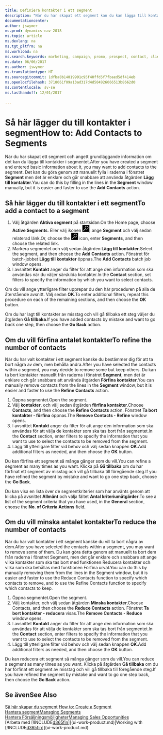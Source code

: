 ```yaml
---
title: Definiera kontakter i ett segment
description: "När du har skapat ett segment kan du kan lägga till kontakter i segmentet, exempelvis som en del av en marknadsföringskampanj där du riktar dig mot vissa kunder."
documentationcenter: 
author: jswymer
ms.prod: dynamics-nav-2018
ms.topic: article
ms.devlang: na
ms.tgt_pltfrm: na
ms.workload: na
ms.search.keywords: marketing, campaign, promo, prospect, contact, client, customer
ms.date: 06/06/2017
ms.author: jswymer
ms.translationtype: HT
ms.sourcegitcommit: 1dfba8b14019991c95f40ffd5f7fbaed5df414eb
ms.openlocfilehash: 3718061f09a13ad317d4d504926066513b8662d0
ms.contentlocale: sv-se
ms.lasthandoff: 12/01/2017

---
```

# <a name="how-to-add-contacts-to-segments"></a><span data-ttu-id="f1beb-103">Så här lägger du till kontakter i segment</span><span class="sxs-lookup"><span data-stu-id="f1beb-103">How to: Add Contacts to Segments</span></span>
<span data-ttu-id="f1beb-104">När du har skapat ett segment och angett grundläggande information om det kan du lägga till kontakter i segmentet.</span><span class="sxs-lookup"><span data-stu-id="f1beb-104">After you have created a segment and entered basic information about it, you may want to add contacts to the segment.</span></span> <span data-ttu-id="f1beb-105">Det kan du göra genom att manuellt fylla i raderna i fönstret **Segment** men det är enklare och går snabbare att använda åtgärden **Lägg till kontakter**.</span><span class="sxs-lookup"><span data-stu-id="f1beb-105">You can do this by filling in the lines in the **Segment** window manually, but it is easier and faster to use the **Add Contacts** action.</span></span>

## <a name="to-add-a-contact-to-a-segment"></a><span data-ttu-id="f1beb-106">Så här lägger du till kontakter i ett segment</span><span class="sxs-lookup"><span data-stu-id="f1beb-106">To add a contact to a segment</span></span>
1. <span data-ttu-id="f1beb-107">Välj åtgärden **Aktiva segment** på startsidan.</span><span class="sxs-lookup"><span data-stu-id="f1beb-107">On the Home page, choose **Active Segments**.</span></span> <span data-ttu-id="f1beb-108">Eller välj ikonen ![Söka efter sida eller rapport](media/ui-search/search_small.png "ikonen Söka efter sida eller rapport"), ange **Segment** och välj sedan relaterad länk.</span><span class="sxs-lookup"><span data-stu-id="f1beb-108">Or, choose the ![Search for Page or Report](media/ui-search/search_small.png "Search for Page or Report icon") icon, enter **Segments**, and then choose the related link.</span></span>  
2. <span data-ttu-id="f1beb-109">Markera segmentet och välj sedan åtgärden **Lägg till kontakter**.</span><span class="sxs-lookup"><span data-stu-id="f1beb-109">Select the segment, and then choose the **Add Contacts** action.</span></span> <span data-ttu-id="f1beb-110">Fönstret för batch-jobbet **Lägg till kontakter** öppnas.</span><span class="sxs-lookup"><span data-stu-id="f1beb-110">The **Add Contacts** batch job window opens.</span></span>
3. <span data-ttu-id="f1beb-111">I avsnittet **Kontakt** anger du filter för att ange den information som ska användas när du väljer särskilda kontakter.</span><span class="sxs-lookup"><span data-stu-id="f1beb-111">In the **Contact** section, set filters to specify the information by which you want to select contacts.</span></span>

<span data-ttu-id="f1beb-112">Om du vill ange ytterligare filter upprepar du den här proceduren på alla de återstående avsnitt. Välj sedan **OK**.</span><span class="sxs-lookup"><span data-stu-id="f1beb-112">To enter additional filters, repeat this procedure on each of the remaining sections, and then choose the **OK** button.</span></span>

<span data-ttu-id="f1beb-113">Om du har lagt till kontakter av misstag och vill gå tillbaka ett steg väljer du åtgärden **Gå tillbaka**.</span><span class="sxs-lookup"><span data-stu-id="f1beb-113">If you have added contacts by mistake and want to go back one step, then choose the **Go Back** action.</span></span>

## <a name="to-refine-the-number-of-contacts"></a><span data-ttu-id="f1beb-114">Om du vill förfina antalet kontakter</span><span class="sxs-lookup"><span data-stu-id="f1beb-114">To refine the number of contacts</span></span>
<span data-ttu-id="f1beb-115">När du har valt kontakter i ett segment kanske du bestämmer dig för att ta bort några av dem, men behålla andra.</span><span class="sxs-lookup"><span data-stu-id="f1beb-115">After you have selected the contacts within a segment, you may decide to remove some but keep others.</span></span> <span data-ttu-id="f1beb-116">Du kan ta bort kontakter manuellt från raderna i fönstret **Segment**, men det är enklare och går snabbare att använda åtgärden **Förfina kontakter**.</span><span class="sxs-lookup"><span data-stu-id="f1beb-116">You can manually remove contacts from the lines in the **Segment** window, but it is easier and faster to use the **Refine Contacts** action.</span></span>

1. <span data-ttu-id="f1beb-117">Öppna segmentet.</span><span class="sxs-lookup"><span data-stu-id="f1beb-117">Open the segment.</span></span>
2. <span data-ttu-id="f1beb-118">Välj **kontakter**, och välj sedan åtgärden **förfina kontakter**.</span><span class="sxs-lookup"><span data-stu-id="f1beb-118">Choose **Contacts**, and then choose the **Refine Contacts** action.</span></span> <span data-ttu-id="f1beb-119">Fönstret **Ta bort kontakter - förfina** öppnas.</span><span class="sxs-lookup"><span data-stu-id="f1beb-119">The **Remove Contacts - Refine** window opens.</span></span>
3. <span data-ttu-id="f1beb-120">I avsnittet **Kontakt** anger du filter för att ange den information som ska användas för att välja de kontakter som ska tas bort från segmentet.</span><span class="sxs-lookup"><span data-stu-id="f1beb-120">In the **Contact** section, enter filters to specify the information that you want to use to select the contacts to be removed from the segment.</span></span>
4. <span data-ttu-id="f1beb-121">Lägg till ytterligare filter vid behov och välj sedan knappen **OK**.</span><span class="sxs-lookup"><span data-stu-id="f1beb-121">Add additional filters as needed, and then choose the **OK** button.</span></span>

<span data-ttu-id="f1beb-122">Du kan förfina ett segment så många gånger som du vill.</span><span class="sxs-lookup"><span data-stu-id="f1beb-122">You can refine a segment as many times as you want.</span></span> <span data-ttu-id="f1beb-123">Klicka på **Gå tillbaka** om du har förfinat ett segment av misstag och vill gå tillbaka till föregående steg.</span><span class="sxs-lookup"><span data-stu-id="f1beb-123">If you have refined the segment by mistake and want to go one step back, choose the **Go Back**.</span></span>

<span data-ttu-id="f1beb-124">Du kan visa en lista över de segmentkriterier som har använts genom att klicka på avsnittet **Allmänt** och välja fältet **Antal kriteriumåtgärder**.</span><span class="sxs-lookup"><span data-stu-id="f1beb-124">To see a list of the segment criteria that you have used, in the **General** section, choose the **No. of Criteria Actions** field.</span></span>

## <a name="to-reduce-the-number-of-contacts"></a><span data-ttu-id="f1beb-125">Om du vill minska antalet kontakter</span><span class="sxs-lookup"><span data-stu-id="f1beb-125">To reduce the number of contacts</span></span>
<span data-ttu-id="f1beb-126">När du har valt kontakter i ett segment kanske du vill ta bort några av dem.</span><span class="sxs-lookup"><span data-stu-id="f1beb-126">After you have selected the contacts within a segment, you may want to remove some of them.</span></span> <span data-ttu-id="f1beb-127">Du kan göra detta genom att manuellt ta bort dem från raderna i fönstret Segment, men det går enklare och snabbare att ange vilka kontakter som ska tas bort med funktionen Reducera kontakter och vilka som ska behållas med funktionen Förfina urval.</span><span class="sxs-lookup"><span data-stu-id="f1beb-127">You can do this by manually removing them from the lines in the Segment window, but it is easier and faster to use the Reduce Contacts function to specify which contacts to remove, and to use the Refine Contacts function to specify which contacts to keep.</span></span>

1. <span data-ttu-id="f1beb-128">Öppna segmentet.</span><span class="sxs-lookup"><span data-stu-id="f1beb-128">Open the segment.</span></span>
2. <span data-ttu-id="f1beb-129">Välj kontakter, och välj sedan åtgärden **Minska kontakter**.</span><span class="sxs-lookup"><span data-stu-id="f1beb-129">Choose Contacts, and then choose the **Reduce Contacts** action.</span></span> <span data-ttu-id="f1beb-130">Fönstret **Ta bort kontakter - reducera** visas.</span><span class="sxs-lookup"><span data-stu-id="f1beb-130">The **Remove Contacts - Reduce** window opens.</span></span>
3. <span data-ttu-id="f1beb-131">I avsnittet **Kontakt** anger du filter för att ange den information som ska användas för att välja de kontakter som ska tas bort från segmentet.</span><span class="sxs-lookup"><span data-stu-id="f1beb-131">In the **Contact** section, enter filters to specify the information that you want to use to select the contacts to be removed from the segment.</span></span>
4. <span data-ttu-id="f1beb-132">Lägg till ytterligare filter vid behov och välj sedan knappen **OK**.</span><span class="sxs-lookup"><span data-stu-id="f1beb-132">Add additional filters as needed, and then choose the **OK** button.</span></span>

<span data-ttu-id="f1beb-133">Du kan reducera ett segment så många gånger som du vill.</span><span class="sxs-lookup"><span data-stu-id="f1beb-133">You can reduce a segment as many times as you want.</span></span> <span data-ttu-id="f1beb-134">Klicka på åtgärden **Gå tillbaka** om du har förfinat ett segment av misstag och vill gå tillbaka till föregående steg.</span><span class="sxs-lookup"><span data-stu-id="f1beb-134">If you have refined the segment by mistake and want to go one step back, then choose the **Go Back** action.</span></span>

## <a name="see-also"></a><span data-ttu-id="f1beb-135">Se även</span><span class="sxs-lookup"><span data-stu-id="f1beb-135">See Also</span></span>
<span data-ttu-id="f1beb-136">[Så här skapar du segment](marketing-how-create-segment.md) </span><span class="sxs-lookup"><span data-stu-id="f1beb-136">[How to: Create a Segment](marketing-how-create-segment.md) </span></span>  
[<span data-ttu-id="f1beb-137">Hantera segment</span><span class="sxs-lookup"><span data-stu-id="f1beb-137">Managing Segments</span></span>](marketing-segments.md)  
[<span data-ttu-id="f1beb-138">Hantera Försäljningsmöjligheter</span><span class="sxs-lookup"><span data-stu-id="f1beb-138">Managing Sales Opportunities</span></span>](marketing-manage-sales-opportunities.md)  
<span data-ttu-id="f1beb-139">[Arbeta med [!INCLUDE[d365fin](includes/d365fin_md.md)]](ui-work-product.md)</span><span class="sxs-lookup"><span data-stu-id="f1beb-139">[Working with [!INCLUDE[d365fin](includes/d365fin_md.md)]](ui-work-product.md)</span></span>  

